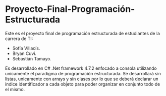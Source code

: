 # Proyecto-Final-Programación-Estructurada
Este es el proyecto final de programación estructurada de estudiantes de la carrera de TI:
  - Sofía Villacís.
  - Bryan Cuvi.
  - Sebastián Tamayo.
  
Es desarrollado en C# .Net framework 4.7.2 enfocado a consola utilizando unicamente el paradigma de programación estructurada.
Se desarrollará sin listas, unicamente con arrays y sin clases por lo que se deberá declarar un indice identificador a cada objeto para poder organizar en conjunto todo de el mismo.
